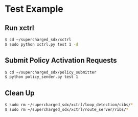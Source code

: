 # Test Example

## Run xctrl

```bash
$ cd ~/supercharged_sdx/xctrl
$ sudo python xctrl.py test 1 -d
```

## Submit Policy Activation Requests

```bash
$ cd ~/supercharged_sdx/policy_submitter
$ python policy_sender.py test 1
```

## Clean Up

```bash
$ sudo rm ~/supercharged_sdx/xctrl/loop_detection/cibs/*
$ sudo rm ~/supercharged_sdx/xctrl/route_server/ribs/*
```